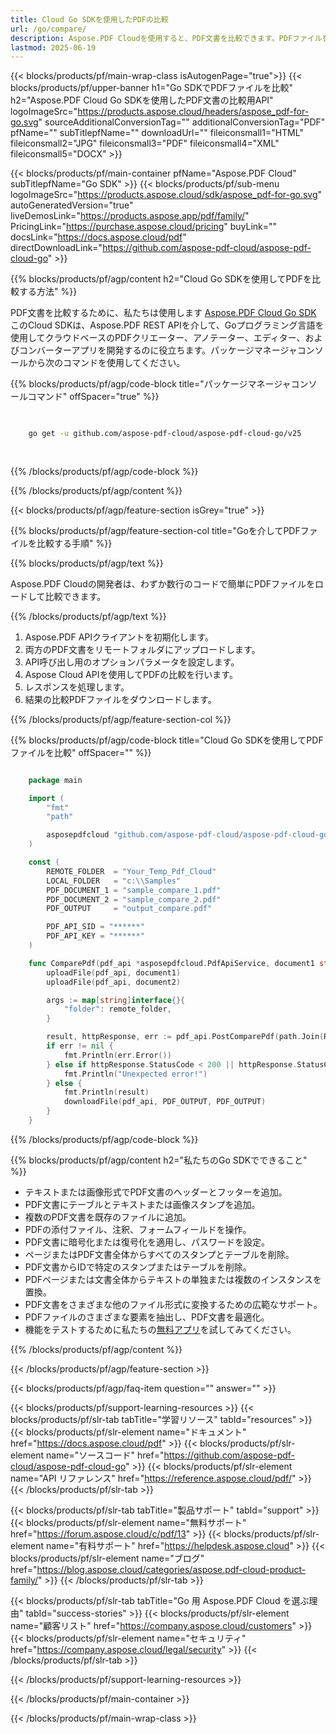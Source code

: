 ```yaml
---
title: Cloud Go SDKを使用したPDFの比較
url: /go/compare/
description: Aspose.PDF Cloudを使用すると、PDF文書を比較できます。PDFファイルを比較するためのGoソースコードを確認してください。
lastmod: 2025-06-19
---
```


{{< blocks/products/pf/main-wrap-class isAutogenPage="true">}}
{{< blocks/products/pf/upper-banner h1="Go SDKでPDFファイルを比較" h2="Aspose.PDF Cloud Go SDKを使用したPDF文書の比較用API" logoImageSrc="https://products.aspose.cloud/headers/aspose_pdf-for-go.svg" sourceAdditionalConversionTag="" additionalConversionTag="PDF" pfName="" subTitlepfName="" downloadUrl="" fileiconsmall1="HTML" fileiconsmall2="JPG" fileiconsmall3="PDF" fileiconsmall4="XML" fileiconsmall5="DOCX" >}}

{{< blocks/products/pf/main-container pfName="Aspose.PDF Cloud" subTitlepfName="Go SDK" >}}
{{< blocks/products/pf/sub-menu logoImageSrc="https://products.aspose.cloud/sdk/aspose_pdf-for-go.svg"
autoGeneratedVersion="true"
liveDemosLink="https://products.aspose.app/pdf/family/" PricingLink="https://purchase.aspose.cloud/pricing" buyLink="" docsLink="https://docs.aspose.cloud/pdf"  directDownloadLink="https://github.com/aspose-pdf-cloud/aspose-pdf-cloud-go" >}}

{{% blocks/products/pf/agp/content h2="Cloud Go SDKを使用してPDFを比較する方法" %}}

PDF文書を比較するために、私たちは使用します
[Aspose.PDF Cloud Go SDK](https://products.aspose.cloud/pdf/go/)
このCloud SDKは、Aspose.PDF REST APIを介して、Goプログラミング言語を使用してクラウドベースのPDFクリエーター、アノテーター、エディター、およびコンバーターアプリを開発するのに役立ちます。パッケージマネージャコンソールから次のコマンドを使用してください。

{{% blocks/products/pf/agp/code-block title="パッケージマネージャコンソールコマンド" offSpacer="true" %}}

```bash

     
    go get -u github.com/aspose-pdf-cloud/aspose-pdf-cloud-go/v25
     
     
```

{{% /blocks/products/pf/agp/code-block %}}

{{% /blocks/products/pf/agp/content %}}

{{< blocks/products/pf/agp/feature-section isGrey="true" >}}

{{% blocks/products/pf/agp/feature-section-col title="Goを介してPDFファイルを比較する手順" %}}

{{% blocks/products/pf/agp/text %}}

Aspose.PDF Cloudの開発者は、わずか数行のコードで簡単にPDFファイルをロードして比較できます。

{{% /blocks/products/pf/agp/text %}}

1. Aspose.PDF APIクライアントを初期化します。
1. 両方のPDF文書をリモートフォルダにアップロードします。
1. API呼び出し用のオプションパラメータを設定します。
1. Aspose Cloud APIを使用してPDFの比較を行います。
1. レスポンスを処理します。
1. 結果の比較PDFファイルをダウンロードします。

{{% /blocks/products/pf/agp/feature-section-col %}}

{{% blocks/products/pf/agp/code-block title="Cloud Go SDKを使用してPDFファイルを比較" offSpacer="" %}}

```go

    package main

    import (
        "fmt"
        "path"

        asposepdfcloud "github.com/aspose-pdf-cloud/aspose-pdf-cloud-go/v25"
    )

    const (
        REMOTE_FOLDER  = "Your_Temp_Pdf_Cloud"
        LOCAL_FOLDER   = "c:\\Samples"
        PDF_DOCUMENT_1 = "sample_compare_1.pdf"
        PDF_DOCUMENT_2 = "sample_compare_2.pdf"
        PDF_OUTPUT     = "output_compare.pdf"

        PDF_API_SID = "******"
        PDF_API_KEY = "******"
    )

    func СomparePdf(pdf_api *asposepdfcloud.PdfApiService, document1 string, document2 string, output_document string, remote_folder string) {
        uploadFile(pdf_api, document1)
        uploadFile(pdf_api, document2)

        args := map[string]interface{}{
            "folder": remote_folder,
        }

        result, httpResponse, err := pdf_api.PostComparePdf(path.Join(REMOTE_FOLDER, document1), path.Join(REMOTE_FOLDER, document2), path.Join(REMOTE_FOLDER, output_document), args)
        if err != nil {
            fmt.Println(err.Error())
        } else if httpResponse.StatusCode < 200 || httpResponse.StatusCode > 299 {
            fmt.Println("Unexpected error!")
        } else {
            fmt.Println(result)
            downloadFile(pdf_api, PDF_OUTPUT, PDF_OUTPUT)
        }
    }
```

{{% /blocks/products/pf/agp/code-block %}}

{{% blocks/products/pf/agp/content h2="私たちのGo SDKでできること" %}}

+ テキストまたは画像形式でPDF文書のヘッダーとフッターを追加。
+ PDF文書にテーブルとテキストまたは画像スタンプを追加。
+ 複数のPDF文書を既存のファイルに追加。
+ PDFの添付ファイル、注釈、フォームフィールドを操作。
+ PDF文書に暗号化または復号化を適用し、パスワードを設定。
+ ページまたはPDF文書全体からすべてのスタンプとテーブルを削除。
+ PDF文書からIDで特定のスタンプまたはテーブルを削除。
+ PDFページまたは文書全体からテキストの単独または複数のインスタンスを置換。
+ PDF文書をさまざまな他のファイル形式に変換するための広範なサポート。
+ PDFファイルのさまざまな要素を抽出し、PDF文書を最適化。
+ 機能をテストするために私たちの[無料アプリ](https://products.aspose.app/pdf/)を試してみてください。

{{% /blocks/products/pf/agp/content %}}

{{< /blocks/products/pf/agp/feature-section >}}

{{< blocks/products/pf/agp/faq-item question="" answer="" >}}

{{< blocks/products/pf/support-learning-resources >}}
{{< blocks/products/pf/slr-tab tabTitle="学習リソース" tabId="resources" >}}
{{< blocks/products/pf/slr-element name="ドキュメント" href="https://docs.aspose.cloud/pdf" >}}
{{< blocks/products/pf/slr-element name="ソースコード" href="https://github.com/aspose-pdf-cloud/aspose-pdf-cloud-go" >}}
{{< blocks/products/pf/slr-element name="API リファレンス" href="https://reference.aspose.cloud/pdf/" >}}
{{< /blocks/products/pf/slr-tab >}}

{{< blocks/products/pf/slr-tab tabTitle="製品サポート" tabId="support" >}}
{{< blocks/products/pf/slr-element name="無料サポート" href="https://forum.aspose.cloud/c/pdf/13" >}}
{{< blocks/products/pf/slr-element name="有料サポート" href="https://helpdesk.aspose.cloud" >}}
{{< blocks/products/pf/slr-element name="ブログ" href="https://blog.aspose.cloud/categories/aspose.pdf-cloud-product-family/" >}}
{{< /blocks/products/pf/slr-tab >}}

{{< blocks/products/pf/slr-tab tabTitle="Go 用 Aspose.PDF Cloud を選ぶ理由" tabId="success-stories" >}}
{{< blocks/products/pf/slr-element name="顧客リスト" href="https://company.aspose.cloud/customers" >}}
{{< blocks/products/pf/slr-element name="セキュリティ" href="https://company.aspose.cloud/legal/security" >}}
{{< /blocks/products/pf/slr-tab >}}

{{< /blocks/products/pf/support-learning-resources >}}

{{< /blocks/products/pf/main-container >}}

{{< /blocks/products/pf/main-wrap-class >}}



